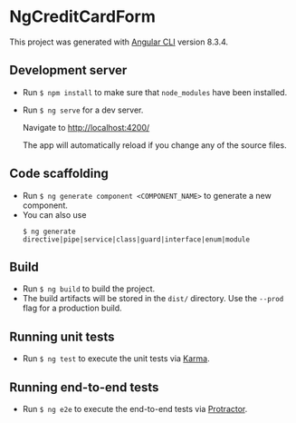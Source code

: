 # NgCreditCardForm

This project was generated with [Angular CLI](https://github.com/angular/angular-cli) version 8.3.4.

## Development server

- Run `$ npm install` to make sure that `node_modules` have been installed.
- Run `$ ng serve` for a dev server.

  Navigate to [http://localhost:4200/](http://localhost:4200/)

  The app will automatically reload if you change any of the source files.

## Code scaffolding

- Run `$ ng generate component <COMPONENT_NAME>` to generate a new component.
- You can also use
  ```
  $ ng generate directive|pipe|service|class|guard|interface|enum|module
  ```

## Build

- Run `$ ng build` to build the project.
- The build artifacts will be stored in the `dist/` directory. Use the `--prod` flag for a production build.

## Running unit tests

- Run `$ ng test` to execute the unit tests via [Karma](https://karma-runner.github.io).

## Running end-to-end tests

- Run `$ ng e2e` to execute the end-to-end tests via [Protractor](http://www.protractortest.org/).

